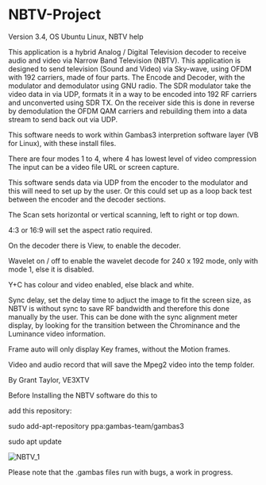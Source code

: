 # NBTV-Project
Version 3.4,
OS Ubuntu Linux, 
NBTV help

This application is a hybrid Analog / Digital Television decoder to receive audio and video via Narrow Band Television (NBTV). 
This application is designed to send television (Sound and Video) via Sky-wave, using OFDM with 192 carriers, made of four parts. 
The Encode and Decoder, with the modulator and demodulator using GNU radio. The SDR modulator take the video data in via UDP, formats
it in a way to be encoded into 192 RF carriers and unconverted using SDR TX. On the receiver side this is done in reverse by 
demodulation the OFDM QAM carriers and rebuilding them into a data stream to send back out via UDP.

This software needs to work within Gambas3 interpretion software layer (VB for Linux), with these install files. 

There are four modes 1 to 4, where 4 has lowest level of video compression
The input can be a video file URL or screen capture.

This software sends data via UDP from the encoder to the modulator and this will need to set up by the user. 
Or this could set up as a loop back test between the encoder and the decoder sections.  

The Scan sets horizontal or vertical scanning, left to right or top down.

4:3 or 16:9 will set the aspect ratio required.

On the decoder there is View, to enable the decoder.

Wavelet on / off to enable the wavelet decode for 240 x 192 mode, only with mode 1, else it is disabled. 

Y+C has colour and video enabled, else black and white.

Sync delay, set the delay time to adjuct the image to fit the screen size, as NBTV is without sync to save RF bandwidth and therefore this done 
manually by the user. This can be done with the sync alignment meter display, by looking for the transition between the Chrominance and the 
Luminance video information. 

Frame auto will only display Key frames, without the Motion frames.

Video and audio record that will save the Mpeg2 video into the temp folder.

By Grant Taylor,
VE3XTV


Before Installing the NBTV software do this to

add this repository:

sudo add-apt-repository ppa:gambas-team/gambas3

sudo apt update

![NBTV_1](https://github.com/user-attachments/assets/1d3b3995-1ab8-486d-9bb2-ee72394ff3ba)

Please note that the .gambas files run with bugs, a work in progress.

